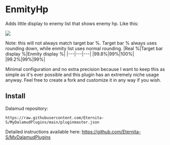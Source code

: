 # EnmityHp
Adds little display to enemy list that shows enemy hp. Like this:

![](https://i.imgur.com/OHmeHhn.png)

Note: this will not always match target bar %. Target bar % always uses rounding down, while enmity list uses normal rounding.
|Real %|Target bar display %|Enmity display %|
|---|---|---|
|99.8%|99%|100%|
|99.2%|99%|99%|

Minimal configuration and no extra precision because I want to keep this as simple as it's ever possible and this plugin has an extremely niche usage anyway. 
Feel free to create a fork and customize it in any way if you wish.

## Install
Dalamud repository:

`https://raw.githubusercontent.com/Eternita-S/MyDalamudPlugins/main/pluginmaster.json`

Detailed instructions available here: https://github.com/Eternita-S/MyDalamudPlugins
